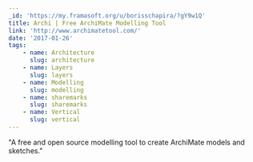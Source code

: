 ```yaml
---
_id: 'https://my.framasoft.org/u/borisschapira/?gY9w1Q'
title: Archi | Free ArchiMate Modelling Tool
link: 'http://www.archimatetool.com/'
date: '2017-01-26'
tags:
    - name: Architecture
      slug: architecture
    - name: Layers
      slug: layers
    - name: Modelling
      slug: modelling
    - name: sharemarks
      slug: sharemarks
    - name: Vertical
      slug: vertical
---
```


<div class="markdown"><p>&quot;A free and open source modelling tool to create ArchiMate models and sketches.&quot;
</p></div>
